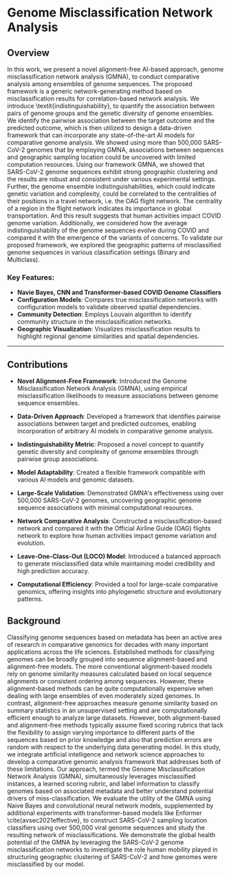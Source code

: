 # Genome Misclassification Network Analysis

## Overview
In this work, we present a novel alignment-free AI-based approach, genome misclassification network analysis (GMNA), to conduct comparative analysis among ensembles of genome sequences. The proposed framework is a generic network-generating method based on misclassification results for correlation-based network analysis. We introduce \textit{indistinguishability}, to quantify the association between pairs of genome groups and the genetic diversity of genome ensembles. We identify the pairwise association between the target outcome and the predicted outcome, which is then utilized to design a data-driven framework that can incorporate any state-of-the-art AI models for comparative genome analysis. We showed using more than 500,000 SARS-CoV-2 genomes that by employing GMNA, associations between sequences and geographic sampling location could be uncovered with limited computation resources.
Using our framework GMNA, we showed that SARS-CoV-2 genome sequences exhibit strong geographic clustering and the results are robust and consistent under various experimental settings. Further, the genome ensemble indistinguishabilities, which could indicate genetic variation and complexity, could be correlated to the centralities of their positions in a travel network, i.e. the OAG flight network. The centrality of a region in the flight network indicates its importance in global transportation. And this result suggests that human activities impact COVID genome variation. Additionally, we considered how the average indistinguishability of the genome sequences evolve during COVID and compared it with the emergence of the variants of concerns.
To validate our proposed framework, we explored the geographic patterns of misclassified genome sequences in various classification settings (Binary and Multiclass). 

### Key Features:
- **Navie Bayes, CNN and Transformer-based COVID Genome Classifiers**
- **Configuration Models**: Compares true misclassification networks with configuration models to validate observed spatial dependencies.
- **Community Detection**: Employs Louvain algorithm to identify community structure in the misclassification networks.
- **Geographic Visualization**: Visualizes misclassification results to highlight regional genome similarities and spatial dependencies.
---

## Contributions

- **Novel Alignment-Free Framework**: Introduced the Genome Misclassification Network Analysis (GMNA), using empirical misclassification likelihoods to measure associations between genome sequence ensembles.

- **Data-Driven Approach**: Developed a framework that identifies pairwise associations between target and predicted outcomes, enabling incorporation of arbitrary AI models in comparative genome analysis.

- **Indistinguishability Metric**: Proposed a novel concept to quantify genetic diversity and complexity of genome ensembles through pairwise group associations.

- **Model Adaptability**: Created a flexible framework compatible with various AI models and genomic datasets.

- **Large-Scale Validation**: Demonstrated GMNA's effectiveness using over 500,000 SARS-CoV-2 genomes, uncovering geographic genome sequence associations with minimal computational resources.

- **Network Comparative Analysis**: Constructed a misclassification-based network and compared it with the Official Airline Guide (OAG) flights network to explore how human activities impact genome variation and evolution.

- **Leave-One-Class-Out (LOCO) Model**: Introduced a balanced approach to generate misclassified data while maintaining model credibility and high prediction accuracy.

- **Computational Efficiency**: Provided a tool for large-scale comparative genomics, offering insights into phylogenetic structure and evolutionary patterns.

## Background
Classifying genome sequences based on metadata has been an active area of research in comparative genomics for decades with many important applications across the life sciences. Established methods for classifying genomes can be broadly grouped into sequence alignment-based and alignment-free models. The more conventional alignment-based models rely on genome similarity measures calculated based on local sequence alignments or consistent ordering among sequences. However, these alignment-based methods can be quite computationally expensive when dealing with large ensembles of even moderately sized genomes. In contrast, alignment-free approaches measure genome similarity based on summary statistics in an unsupervised setting and are computationally efficient enough to analyze large datasets. However, both alignment-based and alignment-free methods typically assume fixed scoring rubrics that lack the flexibility to assign varying importance to different parts of the sequences based on prior knowledge and also that prediction errors are random with respect to the underlying data generating model. In this study, we integrate artificial intelligence and network science approaches to develop a comparative genomic analysis framework that addresses both of these limitations. Our approach, termed the Genome Misclassification Network Analysis (GMNA), simultaneously leverages misclassified instances, a learned scoring rubric, and label information to classify genomes based on associated metadata and better understand potential drivers of miss-classification. We evaluate the utility of the GMNA using Naive Bayes and convolutional neural network models, supplemented by additional experiments with transformer-based models like Enformer \cite{avsec2021effective}, to construct SARS-CoV-2 sampling location classifiers using over 500,000 viral genome sequences and study the resulting network of misclassifications. We demonstrate the global health potential of the GMNA by leveraging the SARS-CoV-2 genome misclassification networks to investigate the role human mobility played in structuring geographic clustering of SARS-CoV-2 and how genomes were misclassified by our model. 


